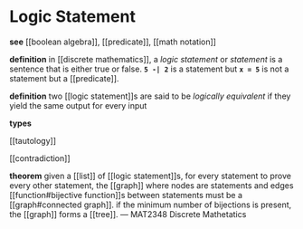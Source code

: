 # Logic Statement

**see** [[boolean algebra]], [[predicate]], [[math notation]]

**definition** in [[discrete mathematics]], a _logic statement_ or _statement_ is a sentence that is either true or false. **`5 -| 2`** is a statement but **`x = 5`** is not a statement but a [[predicate]].

**definition** two [[logic statement]]s are said to be _logically equivalent_ if they yield the same output for every input

**types**

[[tautology]]

[[contradiction]]

**theorem** given a [[list]] of [[logic statement]]s, for every statement to prove every other statement, the [[graph]] where nodes are statements and edges [[function#bijective function]]s between statements must be a [[graph#connected graph]]. if the minimum number of bijections is present, the [[graph]] forms a [[tree]]. &mdash; MAT2348 Discrete Mathetatics
